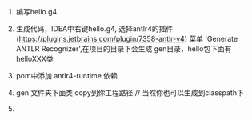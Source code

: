 1. 编写hello.g4
2. 生成代码，IDEA中右键hello.g4, 选择antlr4的插件(https://plugins.jetbrains.com/plugin/7358-antlr-v4)
   菜单 'Generate ANTLR Recognizer',在项目的目录下会生成 gen目录，hello包下面有helloXXX类
   
3. pom中添加 antlr4-runtime 依赖
4. gen 文件夹下面类 copy到你工程路径 // 当然你也可以生成到classpath下
5. 